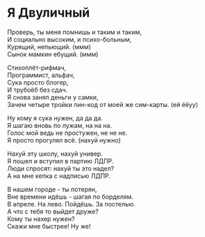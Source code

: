 # Я Двуличный

Проверь, ты меня помнишь и таким и таким, \
И социально высоким, и психо-больным, \
Курящий, непьющий. (ммм) \
Сынок мамкин ебущий. (ммм)

Стихоплёт-рифмач, \
Программист, альфач, \
Сука просто блогер, \
И трубоёб без сдач. \
Я снова занял деньги у самки, \
Зачем четыре тройки пин-код от моей же сим-карты. (ей ёёуу)

Ну кому я сука нужен, да да да. \
Я шагаю вновь по лужам, на на на. \
Голос мой ведь не простужен, не не не. \
Я просто прогулял всё. (нахуй нужно) 

Нахуй эту школу, нахуй универ. \
Я пошел и вступил в партию ЛДПР. \
Люди спросят: нахуй ты это надел? \
А на мне кепка с надписью ЛДПР. 

В нашем городе - ты потерян, \
Вне времени идёшь - шагая по борделям. \
В апреле. На лево. Пойдёшь. За постелью. \
А что с тебя то выйдет друже? \
Кому ты нахер нужен? \
Скажи мне быстрее! Ну же!
